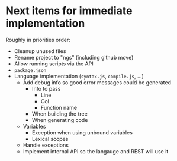 Next items for immediate implementation
=======================================

Roughly in priorities order:

* Cleanup unused files
* Rename project to "ngs" (including github move)
* Allow running scripts via the API
* `package.json`
* Language implementation (`syntax.js`, `compile.js`, ...)
    * Add debug info so good error messages could be generated
        * Info to pass
            * Line
            * Col
            * Function name
        * When building the tree
        * When generating code
    * Variables
        * Exception when using unbound variables
        * Lexical scopes
    * Handle exceptions
    * Implement internal API so the langauge and REST will use it
